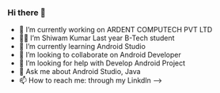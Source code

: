 ### Hi there 👋

- 🔭 I’m currently working on ARDENT COMPUTECH PVT LTD     
- 🐱‍💻 I’m Shiwam Kumar Last year B-Tech student 
- 🌱 I’m currently learning Android Studio
- 👯 I’m looking to collaborate on Android Developer
- 🤔 I’m looking for help with Develop Android Project
- 💬 Ask me about Android Studio, Java
- 📫 How to reach me: through my LinkdIn
-->
